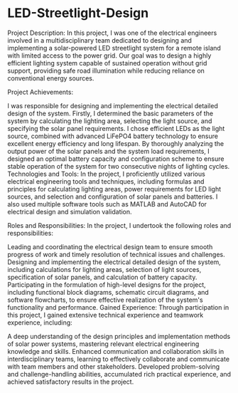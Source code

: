 # LED-Streetlight-Design
Project Description:
In this project, I was one of the electrical engineers involved in a multidisciplinary team dedicated to designing and implementing a solar-powered LED streetlight system for a remote island with limited access to the power grid. Our goal was to design a highly efficient lighting system capable of sustained operation without grid support, providing safe road illumination while reducing reliance on conventional energy sources.

Project Achievements:

I was responsible for designing and implementing the electrical detailed design of the system. Firstly, I determined the basic parameters of the system by calculating the lighting area, selecting the light source, and specifying the solar panel requirements.
I chose efficient LEDs as the light source, combined with advanced LiFePO4 battery technology to ensure excellent energy efficiency and long lifespan.
By thoroughly analyzing the output power of the solar panels and the system load requirements, I designed an optimal battery capacity and configuration scheme to ensure stable operation of the system for two consecutive nights of lighting cycles.
Technologies and Tools:
In the project, I proficiently utilized various electrical engineering tools and techniques, including formulas and principles for calculating lighting areas, power requirements for LED light sources, and selection and configuration of solar panels and batteries. I also used multiple software tools such as MATLAB and AutoCAD for electrical design and simulation validation.

Roles and Responsibilities:
In the project, I undertook the following roles and responsibilities:

Leading and coordinating the electrical design team to ensure smooth progress of work and timely resolution of technical issues and challenges.
Designing and implementing the electrical detailed design of the system, including calculations for lighting areas, selection of light sources, specification of solar panels, and calculation of battery capacity.
Participating in the formulation of high-level designs for the project, including functional block diagrams, schematic circuit diagrams, and software flowcharts, to ensure effective realization of the system's functionality and performance.
Gained Experience:
Through participation in this project, I gained extensive technical experience and teamwork experience, including:

A deep understanding of the design principles and implementation methods of solar power systems, mastering relevant electrical engineering knowledge and skills.
Enhanced communication and collaboration skills in interdisciplinary teams, learning to effectively collaborate and communicate with team members and other stakeholders.
Developed problem-solving and challenge-handling abilities, accumulated rich practical experience, and achieved satisfactory results in the project.
